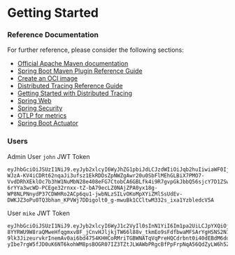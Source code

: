 # Getting Started

### Reference Documentation
For further reference, please consider the following sections:

* [Official Apache Maven documentation](https://maven.apache.org/guides/index.html)
* [Spring Boot Maven Plugin Reference Guide](https://docs.spring.io/spring-boot/3.3.4/maven-plugin)
* [Create an OCI image](https://docs.spring.io/spring-boot/3.3.4/maven-plugin/build-image.html)
* [Distributed Tracing Reference Guide](https://docs.micrometer.io/tracing/reference/index.html)
* [Getting Started with Distributed Tracing](https://docs.spring.io/spring-boot/3.3.4/reference/actuator/tracing.html)
* [Spring Web](https://docs.spring.io/spring-boot/docs/3.3.4/reference/htmlsingle/index.html#web)
* [Spring Security](https://docs.spring.io/spring-boot/docs/3.3.4/reference/htmlsingle/index.html#web.security)
* [OTLP for metrics](https://docs.spring.io/spring-boot/reference/actuator/metrics.html#actuator.metrics.export.otlp)
* [Spring Boot Actuator](https://docs.spring.io/spring-boot/docs/3.3.4/reference/htmlsingle/index.html#actuator)


### Users

Admin User `john` JWT Token
```
eyJhbGciOiJSUzI1NiJ9.eyJyb2xlcyI6WyJhZG1pbiJdLCJzdWIiOiJqb2huIiwiaWF0IjoxNzI4OTk0ODIwLCJleHAiOjE4ODY2NzQ4MjB9.jkIJxLFHzWQsUZe8SCS682JZP7-WJzA-KV4iCDRt62nqaJi3ufsz1EkRDDsZpNWZgAwr20u0SbFlMEhGLBiX7PMO7-VvdDRhXEklOc7b3hW1NuMbN28e408eFG7CtobCA6GBLfk4i9R7gvpGkJbbQ56sjcY7D1ZSwsvjOovxD38-6rYYa3wcWD-PCEge32rnxx-tZ-bA79ecLZ0NAjZPA0yx18g-WP8NLPNnydP37CDWHRo2ACp6qu1-jwbNLzSILvOKoMpXYiZMlSsUdEv-DWKJZ3oPu0TQ3bhan_KPVWj7DDigolt0_g-mwuBk1CCltwM332s_ixa1YzbledcV5A
```

User `mike` JWT Token
```
eyJhbGciOiJSUzI1NiJ9.eyJyb2xlcyI6WyJ1c2VyIl0sInN1YiI6Im1pa2UiLCJpYXQiOjE3Mjg5OTQ4NDQsImV4cCI6MTg4NjY3NDg0NH0.QeYU4JvXbskBI5kteqrb-8YYRWU9W8raQMweHfqgmxvBF_jCnvHJljkjTW66l88v_tkmEo9sFdfbwaMFSArYgHSNS2N1g831Id2zklwr3IcXwui4zBkk5iF00pfLxA_0pNpPGzW5MV_H1QmR1-9lk3JizeurvkrInemAv0ai6bd4754KHHCoRMriTGBWNATqVqPreHQCdrbnt0i40dEBdM6ddDXO30qn_97VltbBLeQQ9Gy3J9-yIbe7rgW5fJD0uK6NT6kohWM8psBOGR07IZ3TZtJLWAWbPRgcBfPpFrpNqA56QdZyLW6h5ZOpjm3T41FV2bwhzQ8_AuoPi6HqXA
```


